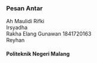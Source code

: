 <h3>Pesan Antar</h3>

Ah Maulidi Rifki </br>
Irsyadha </br>
Rakha Elang Gunawan 1841720163 </br>
Reyhan </br>
<h4>Politeknik Negeri Malang</h4>
